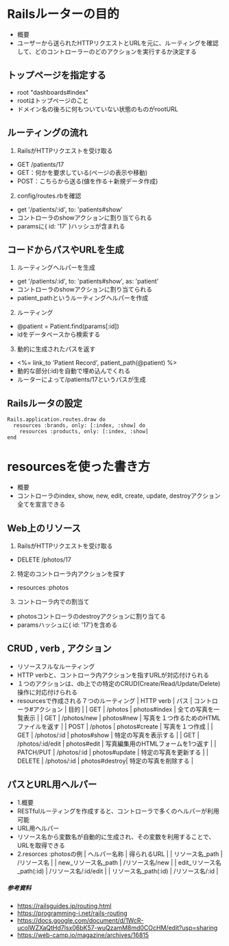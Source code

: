 # Railsルーターの目的
- 概要
 - ユーザーから送られたHTTPリクエストとURLを元に、ルーティングを確認して、どのコントローラーのどのアクションを実行するか決定する
## トップページを指定する
- root "dashboards#index"
 - rootはトップページのこと
 - ドメイン名の後ろに何もついていない状態のものがrootURL
## ルーティングの流れ
1. RailsがHTTPリクエストを受け取る
- GET /patients/17
 - GET：何かを要求している(ページの表示や移動)
 - POST：こちらから送る(値を作る＋新規データ作成)
2. config/routes.rbを確認
- get '/patients/:id', to: 'patients#show'
 - コントローラのshowアクションに割り当てられる
 - paramsに{ id: '17' }ハッシュが含まれる
## コードからパスやURLを生成
1. ルーティングヘルパーを生成
- get '/patients/:id', to: 'patients#show', as: 'patient'
 - コントローラのshowアクションに割り当てられる
 - patient_pathというルーティングヘルパーを作成
2. ルーティング
- @patient = Patient.find(params[:id])
 - idをデータベースから検索する
3. 動的に生成されたパスを返す
- <%= link_to 'Patient Record', patient_path(@patient) %>
 - 動的な部分(:id)を自動で埋め込んでくれる
 - ルーターによって/patients/17というパスが生成
## Railsルータの設定
```
Rails.application.routes.draw do
  resources :brands, only: [:index, :show] do
    resources :products, only: [:index, :show]
end
```
# resourcesを使った書き方
- 概要
 - コントローラのindex, show, new, edit, create, update, destroyアクション全てを宣言できる
## Web上のリソース
1. RailsがHTTPリクエストを受け取る
- DELETE /photos/17
2. 特定のコントローラ内アクションを探す
- resources :photos
3. コントローラ内での割当て
- photosコントローラのdestroyアクションに割り当てる
- paramsハッシュに{ id: '17'}を含める
## CRUD , verb , アクション
- リソースフルなルーティング
 - HTTP verbと、コントローラ内アクションを指すURLが対応付けられる
 - １つのアクションは、db上での特定のCRUD(Create/Read/Update/Delete)操作に対応付けられる
- resourcesで作成される７つのルーティング
| HTTP verb | パス | コントローラ#アクション | 目的 |
| GET | /photos | photos#index | 全ての写真を一覧表示 |
| GET | /photos/new | photos#new | 写真を１つ作るためのHTMLファイルを返す |
| POST | /photos | photos#create | 写真を１つ作成 |
| GET | /photos/:id | photos#show | 特定の写真を表示する |
| GET | /photos/:id/edit | photos#edit | 写真編集用のHTMLフォームを1つ返す |
| PATCH/PUT | /photos/:id | photos#update | 特定の写真を更新する |
| DELETE | /photos/:id | photos#destroy| 特定の写真を削除する |
## パスとURL用ヘルパー
- 1.概要
 - RESTfulルーティングを作成すると、コントローラで多くのヘルパーが利用可能
 - URL用ヘルパー
  - リソース名から変数名が自動的に生成され、その変数を利用することで、URLを取得できる
- 2.resorces :photosの例
| ヘルパー名称 | 得られるURL |
| リソース名_path | /リソース名 |
| new_リソース名_path | /リソース名/new |
| edit_リソース名_path(:id) | /リソース名/:id/edit |
| リソース名_path(:id) | /リソース名/:id |



##### 参考資料
- https://railsguides.jp/routing.html
- https://programming-i.net/rails-routing
- https://docs.google.com/document/d/1WcR-ucolWZXaQtHd7lsx06bK57-wuQzamM8md0COcHM/edit?usp=sharing
- https://web-camp.io/magazine/archives/16815